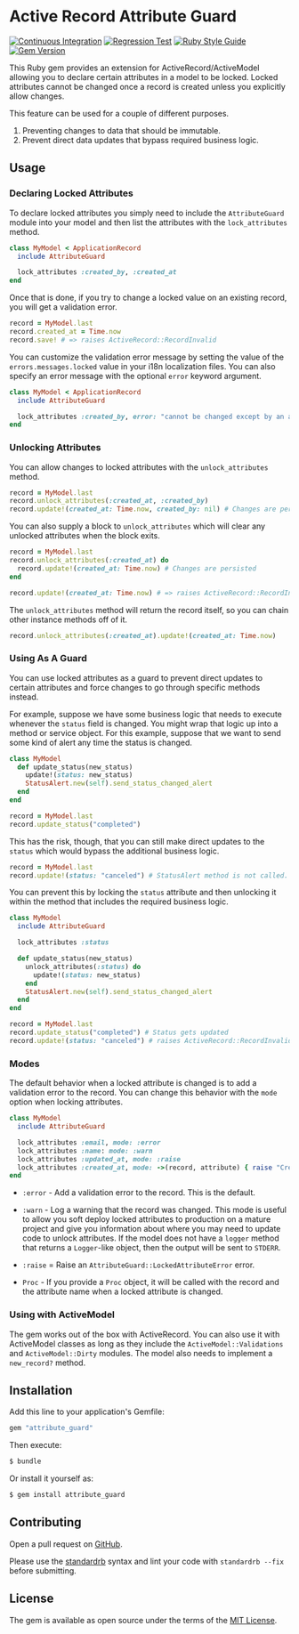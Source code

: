 # Active Record Attribute Guard

[![Continuous Integration](https://github.com/bdurand/attribute_guard/actions/workflows/continuous_integration.yml/badge.svg)](https://github.com/bdurand/attribute_guard/actions/workflows/continuous_integration.yml)
[![Regression Test](https://github.com/bdurand/attribute_guard/actions/workflows/regression_test.yml/badge.svg)](https://github.com/bdurand/attribute_guard/actions/workflows/regression_test.yml)
[![Ruby Style Guide](https://img.shields.io/badge/code_style-standard-brightgreen.svg)](https://github.com/testdouble/standard)
[![Gem Version](https://badge.fury.io/rb/attribute_guard.svg)](https://badge.fury.io/rb/attribute_guard)

This Ruby gem provides an extension for ActiveRecord/ActiveModel allowing you to declare certain attributes in a model to be locked. Locked attributes cannot be changed once a record is created unless you explicitly allow changes.

This feature can be used for a couple of different purposes.

1. Preventing changes to data that should be immutable.
2. Prevent direct data updates that bypass required business logic.

## Usage

### Declaring Locked Attributes

To declare locked attributes you simply need to include the `AttributeGuard` module into your model and then list the attributes with the `lock_attributes` method.

```ruby
class MyModel < ApplicationRecord
  include AttributeGuard

  lock_attributes :created_by, :created_at
end
```

Once that is done, if you try to change a locked value on an existing record, you will get a validation error.

```ruby
record = MyModel.last
record.created_at = Time.now
record.save! # => raises ActiveRecord::RecordInvalid
```

You can customize the validation error message by setting the value of the `errors.messages.locked` value in your i18n localization files. You can also specify an error message with the optional `error` keyword argument.

```ruby
class MyModel < ApplicationRecord
  include AttributeGuard

  lock_attributes :created_by, error: "cannot be changed except by an admin"
end
```

### Unlocking Attributes

You can allow changes to locked attributes with the `unlock_attributes` method.

```ruby
record = MyModel.last
record.unlock_attributes(:created_at, :created_by)
record.update!(created_at: Time.now, created_by: nil) # Changes are persisted
```

You can also supply a block to `unlock_attributes` which will clear any unlocked attributes when the block exits.

```ruby
record = MyModel.last
record.unlock_attributes(:created_at) do
  record.update!(created_at: Time.now) # Changes are persisted
end

record.update!(created_at: Time.now) # => raises ActiveRecord::RecordInvalid
```

The `unlock_attributes` method will return the record itself, so you can chain other instance methods off of it.

```ruby
record.unlock_attributes(:created_at).update!(created_at: Time.now)
```

### Using As A Guard

You can use locked attributes as a guard to prevent direct updates to certain attributes and force changes to go through specific methods instead.

For example, suppose we have some business logic that needs to execute whenever the `status` field is changed. You might wrap that logic up into a method or service object. For this example, suppose that we want to send some kind of alert any time the status is changed.

```ruby
class MyModel
  def update_status(new_status)
    update!(status: new_status)
    StatusAlert.new(self).send_status_changed_alert
  end
end

record = MyModel.last
record.update_status("completed")
```

This has the risk, though, that you can still make direct updates to the `status` which would bypass the additional business logic.

```ruby
record = MyModel.last
record.update!(status: "canceled") # StatusAlert method is not called.
```

You can prevent this by locking the `status` attribute and then unlocking it within the method that includes the required business logic.

```ruby
class MyModel
  include AttributeGuard

  lock_attributes :status

  def update_status(new_status)
    unlock_attributes(:status) do
      update!(status: new_status)
    end
    StatusAlert.new(self).send_status_changed_alert
  end
end

record = MyModel.last
record.update_status("completed") # Status gets updated
record.update!(status: "canceled") # raises ActiveRecord::RecordInvalid error
```

### Modes

The default behavior when a locked attribute is changed is to add a validation error to the record. You can change this behavior with the `mode` option when locking attributes.

```ruby
class MyModel
  include AttributeGuard

  lock_attributes :email, mode: :error
  lock_attributes :name: mode: :warn
  lock_attributes :updated_at, mode: :raise
  lock_attributes :created_at, mode: ->(record, attribute) { raise "Created timestamp cannot be changed" }
end
```

* `:error` - Add a validation error to the record. This is the default.

* `:warn` - Log a warning that the record was changed. This mode is useful to allow you soft deploy locked attributes to production on a mature project and give you information about where you may need to update code to unlock attributes. If the model does not have a `logger` method that returns a `Logger`-like object, then the output will be sent to `STDERR`.

* `:raise` = Raise an `AttributeGuard::LockedAttributeError` error.

* `Proc` - If you provide a `Proc` object, it will be called with the record and the attribute name when a locked attribute is changed.

### Using with ActiveModel

The gem works out of the box with ActiveRecord. You can also use it with ActiveModel classes as long as they include the `ActiveModel::Validations` and `ActiveModel::Dirty` modules. The model also needs to implement a `new_record?` method.

## Installation

Add this line to your application's Gemfile:

```ruby
gem "attribute_guard"
```

Then execute:
```bash
$ bundle
```

Or install it yourself as:
```bash
$ gem install attribute_guard
```

## Contributing

Open a pull request on [GitHub](https://github.com/bdurand/attribute_guard).

Please use the [standardrb](https://github.com/testdouble/standard) syntax and lint your code with `standardrb --fix` before submitting.

## License

The gem is available as open source under the terms of the [MIT License](https://opensource.org/licenses/MIT).
